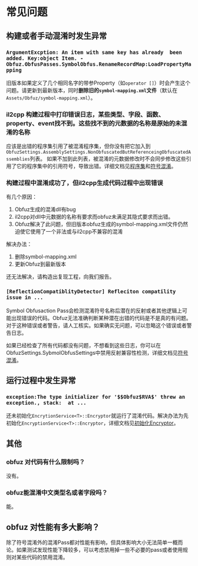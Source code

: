 # 常见问题

## 构建或者手动混淆时发生异常

### `ArgumentExcption: An item with same key has already  been added. Key:object Item. - Obfuz.ObfusPasses.SymbolObfus.RenameRecordMap:LoadPropertyMapping`

旧版本如果定义了几个相同名字的带参Property（如`operator []`）时会产生这个问题。请更新到最新版本，同时**删除旧的`symbol-mapping.xml`文件**（默认在`Assets/Obfuz/symbol-mapping.xml`）。

### il2cpp 构建过程中打印错误日志，某些类型、字段、函数、property、event找不到。这些找不到的元数据的名称是原始的未混淆的名称

应该是出错的程序集引用了被混淆程序集，但你没有把它加入到`ObfuzSettings.AssemblySettings.NonObfuscatedButReferenceingObfuscatedAssemblies`列表。
如果不加到此列表，被混淆的元数据修改时不会同步修改这些引用了它的程序集中的引用符号，导致出错。详细文档见[程序集](../manual/assembly)和[符号混淆](../manual/symbol-obfuscation)。

### 构建过程中混淆成功了，但il2cpp生成代码过程中出现错误

有几个原因：

1. Obfuz生成的混淆dll有bug
2. il2cpp对dll中元数据的名称有要求而obfuz未满足其隐式要求而出错。
3. Obfuz解决了此问题，但旧版本obfuz生成的symbol-mapping.xml文件仍然迫使它使用了一个非法或与il2cpp不兼容的混淆

解决办法：

1. 删除symbol-mapping.xml
2. 更新Obfuz到最新版本

还无法解决，请构造出复现工程，向我们报告。

### `[ReflectionCompatiblityDetector] Refleciton compatility issue in ...`

Symbol Obfusaction Pass会检测混淆符号名称后潜在的反射或者其他逻辑上可能出现错误的代码。Obfuz无法准确判断某种潜在出错的代码是不是真的有问题。
对于这种错误或者警告，请人工核实。如果确实无问题，可以忽略这个错误或者警告日志。

如果已经检查了所有代码都没有问题，不想看到这些日志，你可以在ObfuzSettings.SybmolObfusSettings中禁用反射兼容性检测，详细文档见[符号混淆](../manual/symbol-obfuscation)。

## 运行过程中发生异常

### `exception:The type initializer for '$$Obfuz$RVA$' threw an exception., stack:  at ...`

还未初始化`EncrytionService<T>::Encryptor`就运行了混淆代码。解决办法为先初始化`EncryptionService<T>::Encryptor`，详细文档见[初始化Encryptor](../manual/encryption.md#初始化encryptor)。

## 其他

### obfuz 对代码有什么限制吗？

没有。

### obfuz能混淆中文类型名或者字段吗？

能。

## obfuz 对性能有多大影响？

除了符号混淆外的混淆Pass都对性能有影响，但具体影响大小无法简单一概而论。如果测试发现性能下降较多，可以考虑禁用掉一些不必要的pass或者使用规则对某些代码的禁用混淆。
